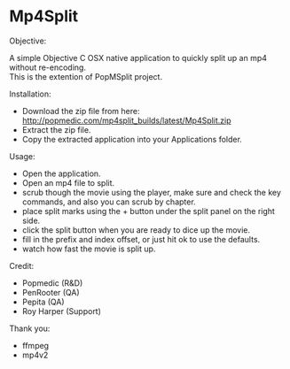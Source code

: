 Mp4Split
========

Objective:

A simple Objective C OSX native application to quickly split up an mp4 without re-encoding.  
This is the extention of PopMSplit project.

Installation:

- Download the zip file from here: http://popmedic.com/mp4split_builds/latest/Mp4Split.zip
- Extract the zip file.
- Copy the extracted application into your Applications folder.

Usage:

- Open the application.
- Open an mp4 file to split.
- scrub though the movie using the player, make sure and check the key commands, and also you can scrub by chapter.
- place split marks using the + button under the split panel on the right side.
- click the split button when you are ready to dice up the movie.
- fill in the prefix and index offset, or just hit ok to use the defaults.
- watch how fast the movie is split up.

Credit:

- Popmedic (R&D)
- PenRooter (QA)
- Pepita (QA)
- Roy Harper (Support)

Thank you:

- ffmpeg
- mp4v2
